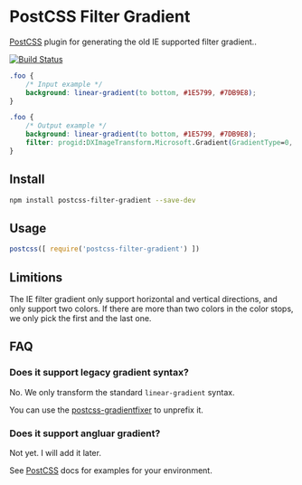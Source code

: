# PostCSS Filter Gradient

[PostCSS] plugin for generating the old IE supported filter gradient..

[![Build Status][ci-img]][ci]

[PostCSS]: https://github.com/postcss/postcss
[ci-img]:  https://travis-ci.org/yuezk/postcss-filter-gradient.svg
[ci]:      https://travis-ci.org/yuezk/postcss-filter-gradient

```css
.foo {
    /* Input example */
    background: linear-gradient(to bottom, #1E5799, #7DB9E8);
}
```

```css
.foo {
    /* Output example */
    background: linear-gradient(to bottom, #1E5799, #7DB9E8);
    filter: progid:DXImageTransform.Microsoft.Gradient(GradientType=0, StartColorStr='#FF1E5799', EndColorStr='#FF7DB9E8');
}
```

## Install

```sh
npm install postcss-filter-gradient --save-dev
```

## Usage

```js
postcss([ require('postcss-filter-gradient') ])
```

## Limitions

The IE filter gradient only support horizontal and vertical directions, and only support two colors. If there are more
than two colors in the color stops, we only pick the first and the last one.

## FAQ

### Does it support legacy gradient syntax?

No. We only transform the standard `linear-gradient` syntax.

You can use the [postcss-gradientfixer][postcss-gradientfixer] to unprefix it.

### Does it support angluar gradient?

Not yet. I will add it later.

See [PostCSS] docs for examples for your environment.

[postcss-gradientfixer]: https://github.com/hallvors/postcss-gradientfixer

